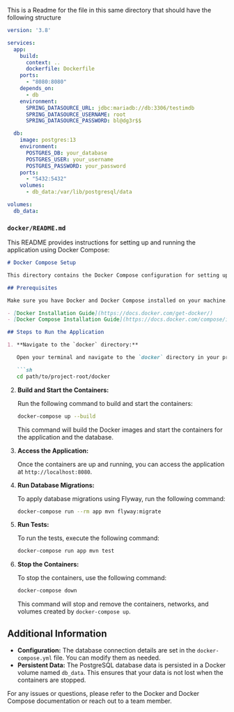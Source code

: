 This is a Readme for the file in this same directory that should have the following structure
```yaml
version: '3.8'

services:
  app:
    build:
      context: ..
      dockerfile: Dockerfile
    ports:
      - "8080:8080"
    depends_on:
      - db
    environment:
      SPRING_DATASOURCE_URL: jdbc:mariadb://db:3306/testimdb
      SPRING_DATASOURCE_USERNAME: root
      SPRING_DATASOURCE_PASSWORD: bl@dg3r$$

  db:
    image: postgres:13
    environment:
      POSTGRES_DB: your_database
      POSTGRES_USER: your_username
      POSTGRES_PASSWORD: your_password
    ports:
      - "5432:5432"
    volumes:
      - db_data:/var/lib/postgresql/data

volumes:
  db_data:
```

### `docker/README.md`

This README provides instructions for setting up and running the application using Docker Compose:

```markdown
# Docker Compose Setup

This directory contains the Docker Compose configuration for setting up the Spring Boot application and PostgreSQL database.

## Prerequisites

Make sure you have Docker and Docker Compose installed on your machine.

- [Docker Installation Guide](https://docs.docker.com/get-docker/)
- [Docker Compose Installation Guide](https://docs.docker.com/compose/install/)

## Steps to Run the Application

1. **Navigate to the `docker` directory:**

   Open your terminal and navigate to the `docker` directory in your project:

   ```sh
   cd path/to/project-root/docker
   ```

2. **Build and Start the Containers:**

   Run the following command to build and start the containers:

   ```sh
   docker-compose up --build
   ```

   This command will build the Docker images and start the containers for the application and the database.

3. **Access the Application:**

   Once the containers are up and running, you can access the application at `http://localhost:8080`.

4. **Run Database Migrations:**

   To apply database migrations using Flyway, run the following command:

   ```sh
   docker-compose run --rm app mvn flyway:migrate
   ```

5. **Run Tests:**

   To run the tests, execute the following command:

   ```sh
   docker-compose run app mvn test
   ```

6. **Stop the Containers:**

   To stop the containers, use the following command:

   ```sh
   docker-compose down
   ```

   This command will stop and remove the containers, networks, and volumes created by `docker-compose up`.

## Additional Information

- **Configuration:** The database connection details are set in the `docker-compose.yml` file. You can modify them as needed.
- **Persistent Data:** The PostgreSQL database data is persisted in a Docker volume named `db_data`. This ensures that your data is not lost when the containers are stopped.

For any issues or questions, please refer to the Docker and Docker Compose documentation or reach out to a team member.


